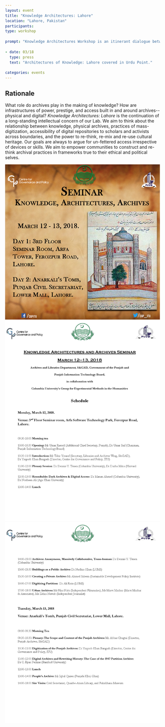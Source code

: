 ```yaml
---
layout: event
title: "Knowledge Architectures: Lahore"
location: "Lahore, Pakistan"
participants:
type: workshop

prompt: "Knowledge Architectures Workshop is an itinerant dialogue between scholars, activists, archivists, artists, librarians, and cultural organizations. We are pleased to host our second meeting on March 12-13, 2018 at the Centre for Governance and Policy, IT University of the Punjab in Lahore, Pakistan. In collaboration with Archives and Libraries Department, S & GAD, Government of the Punjab, and Punjab Information Technology Board."

- date: 03/18
  type: press
  text: "Architectures of Knowledge: Lahore covered in Urdu Point."

categories: events
---
```


## Rationale

What role do archives play in the making of knowledge? How are infrastructures
of power, prestige, and access built in and around archives-- physical and
digital? *Knowledge Architectures: Lahore* is the continuation of a
long-standing intellectual concern of our Lab. We aim to think about the
relationship between knowledge, physical archives, practices of
mass-digitization, accessibility of digital repositories to scholars and
activists across boundaries, and the power to re-think, re-mix and re-use
cultural heritage. Our goals are always to argue for un-fettered access
irrespective of devices or skills. We aim to empower communities to construct
and re-think archival practices in frameworks true to their ethical and
political selves.

![Poster](/public/images/Archives_Lahore.jpg)
![Schedule](/public/images/lahore-schedule-1.jpg)
![Schedule](/public/images/lahore-schedule-2.jpg)
